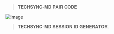 > 𝐓𝐄𝐂𝐇𝐒𝐘𝐍𝐂-𝐌𝐃 𝐏𝐀𝐈𝐑 𝐂𝐎𝐃𝐄

![image](https://i.ibb.co/7t8nVRjq/lezhi-main.jpg)


> 𝐓𝐄𝐂𝐇𝐒𝐘𝐍𝐂-𝐌𝐃 𝐒𝐄𝐒𝐒𝐈𝐎𝐍 𝐈𝐃 𝐆𝐄𝐍𝐄𝐑𝐀𝐓𝐎𝐑.




